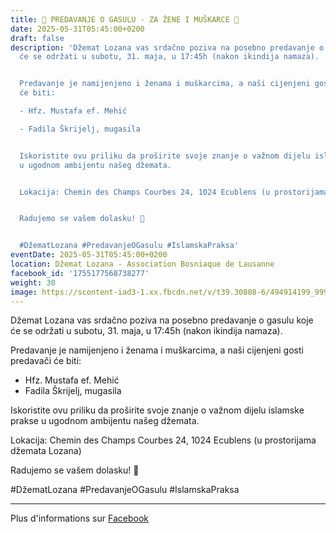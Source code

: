 ```yaml
---
title: 🕌 PREDAVANJE O GASULU - ZA ŽENE I MUŠKARCE 🕌
date: 2025-05-31T05:45:00+0200
draft: false
description: 'Džemat Lozana vas srdačno poziva na posebno predavanje o gasulu koje
  će se održati u subotu, 31. maja, u 17:45h (nakon ikindija namaza).


  Predavanje je namijenjeno i ženama i muškarcima, a naši cijenjeni gosti predavači
  će biti:

  - Hfz. Mustafa ef. Mehić

  - Fadila Škrijelj, mugasila


  Iskoristite ovu priliku da proširite svoje znanje o važnom dijelu islamske prakse
  u ugodnom ambijentu našeg džemata.


  Lokacija: Chemin des Champs Courbes 24, 1024 Ecublens (u prostorijama džemata Lozana)


  Radujemo se vašem dolasku! 🤲


  #DžematLozana #PredavanjeOGasulu #IslamskaPraksa'
eventDate: 2025-05-31T05:45:00+0200
location: Džemat Lozana - Association Bosniaque de Lausanne
facebook_id: '1755177568738277'
weight: 30
image: https://scontent-iad3-1.xx.fbcdn.net/v/t39.30808-6/494914199_999822612278338_4903146151217973195_n.jpg?_nc_cat=102&ccb=1-7&_nc_sid=9e60e4&_nc_ohc=0i_2gSrncDQQ7kNvwGieeJn&_nc_oc=Adkz1OcdOvmLuKA1l1tRU8MyxVx70gFU_9E45AY2AFALknAWr3VxpFVw-BrEWHiF5rs&_nc_zt=23&_nc_ht=scontent-iad3-1.xx&edm=ABTKTjYEAAAA&_nc_gid=5Dmx_9bROCzWz_s5IysU3g&oh=00_AfUm2G6BejvGnUkaU5ul4Qghxn2GM5DN94kjAMzJgLbh1A&oe=68B04F24
---
```


Džemat Lozana vas srdačno poziva na posebno predavanje o gasulu koje će se održati u subotu, 31. maja, u 17:45h (nakon ikindija namaza).

Predavanje je namijenjeno i ženama i muškarcima, a naši cijenjeni gosti predavači će biti:
- Hfz. Mustafa ef. Mehić
- Fadila Škrijelj, mugasila

Iskoristite ovu priliku da proširite svoje znanje o važnom dijelu islamske prakse u ugodnom ambijentu našeg džemata.

Lokacija: Chemin des Champs Courbes 24, 1024 Ecublens (u prostorijama džemata Lozana)

Radujemo se vašem dolasku! 🤲

#DžematLozana #PredavanjeOGasulu #IslamskaPraksa

---

Plus d'informations sur [Facebook](https://facebook.com/events/1755177568738277)